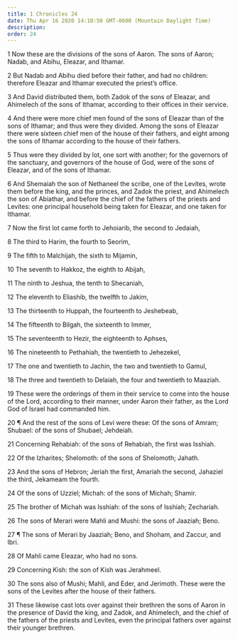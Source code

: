 ```yaml
---
title: 1 Chronicles 24
date: Thu Apr 16 2020 14:10:50 GMT-0600 (Mountain Daylight Time)
description: 
order: 24
---
```


<p>
  1 Now these are the divisions of the sons of Aaron. The sons of Aaron; Nadab,
  and Abihu, Eleazar, and Ithamar.
</p>
<p>
  2 But Nadab and Abihu died before their father, and had no children: therefore
  Eleazar and Ithamar executed the priest&#x2019;s office.
</p>
<p>
  3 And David distributed them, both Zadok of the sons of Eleazar, and Ahimelech
  of the sons of Ithamar, according to their offices in their service.
</p>
<p>
  4 And there were more chief men found of the sons of Eleazar than of the sons
  of Ithamar; and thus were they divided. Among the sons of Eleazar there were
  sixteen chief men of the house of their fathers, and eight among the sons of
  Ithamar according to the house of their fathers.
</p>
<p>
  5 Thus were they divided by lot, one sort with another; for the governors of
  the sanctuary, and governors of the house of God, were of the sons of Eleazar,
  and of the sons of Ithamar.
</p>
<p>
  6 And Shemaiah the son of Nethaneel the scribe, one of the Levites, wrote them
  before the king, and the princes, and Zadok the priest, and Ahimelech the son
  of Abiathar, and before the chief of the fathers of the priests and Levites:
  one principal household being taken for Eleazar, and one taken for Ithamar.
</p>
<p>7 Now the first lot came forth to Jehoiarib, the second to Jedaiah,</p>
<p>8 The third to Harim, the fourth to Seorim,</p>
<p>9 The fifth to Malchijah, the sixth to Mijamin,</p>
<p>10 The seventh to Hakkoz, the eighth to Abijah,</p>
<p>11 The ninth to Jeshua, the tenth to Shecaniah,</p>
<p>12 The eleventh to Eliashib, the twelfth to Jakim,</p>
<p>13 The thirteenth to Huppah, the fourteenth to Jeshebeab,</p>
<p>14 The fifteenth to Bilgah, the sixteenth to Immer,</p>
<p>15 The seventeenth to Hezir, the eighteenth to Aphses,</p>
<p>16 The nineteenth to Pethahiah, the twentieth to Jehezekel,</p>
<p>17 The one and twentieth to Jachin, the two and twentieth to Gamul,</p>
<p>18 The three and twentieth to Delaiah, the four and twentieth to Maaziah.</p>
<p>
  19 These were the orderings of them in their service to come into the house of
  the Lord, according to their manner, under Aaron their father, as the Lord God
  of Israel had commanded him.
</p>
<p>
  20 &#xB6; And the rest of the sons of Levi were these: Of the sons of Amram;
  Shubael: of the sons of Shubael; Jehdeiah.
</p>
<p>21 Concerning Rehabiah: of the sons of Rehabiah, the first was Isshiah.</p>
<p>22 Of the Izharites; Shelomoth: of the sons of Shelomoth; Jahath.</p>
<p>
  23 And the sons of Hebron; Jeriah the first, Amariah the second, Jahaziel the
  third, Jekameam the fourth.
</p>
<p>24 Of the sons of Uzziel; Michah: of the sons of Michah; Shamir.</p>
<p>25 The brother of Michah was Isshiah: of the sons of Isshiah; Zechariah.</p>
<p>26 The sons of Merari were Mahli and Mushi: the sons of Jaaziah; Beno.</p>
<p>
  27 &#xB6; The sons of Merari by Jaaziah; Beno, and Shoham, and Zaccur, and
  Ibri.
</p>
<p>28 Of Mahli came Eleazar, who had no sons.</p>
<p>29 Concerning Kish: the son of Kish was Jerahmeel.</p>
<p>
  30 The sons also of Mushi; Mahli, and Eder, and Jerimoth. These were the sons
  of the Levites after the house of their fathers.
</p>
<p>
  31 These likewise cast lots over against their brethren the sons of Aaron in
  the presence of David the king, and Zadok, and Ahimelech, and the chief of the
  fathers of the priests and Levites, even the principal fathers over against
  their younger brethren.
</p>
